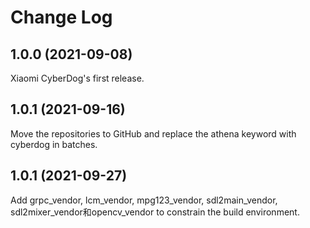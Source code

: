 # Change Log

## 1.0.0 (2021-09-08)

Xiaomi CyberDog's first release.

## 1.0.1 (2021-09-16)

Move the repositories to GitHub and replace the athena keyword with cyberdog in batches.

## 1.0.1 (2021-09-27)

Add grpc_vendor, lcm_vendor, mpg123_vendor, sdl2main_vendor, sdl2mixer_vendor和opencv_vendor to constrain the build environment.

